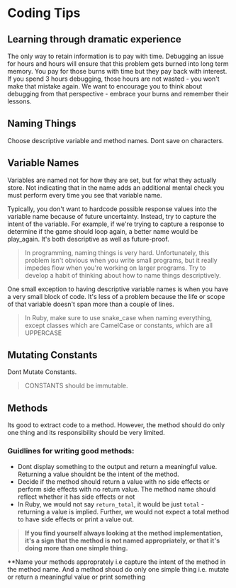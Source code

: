 # Coding Tips

## Learning through dramatic experience

The only way to retain information is to pay with time. Debugging an issue for hours and hours will ensure that this problem gets burned into long term memory. You pay for those burns with time but they pay back with interest. If you spend 3 hours debugging, those hours are not wasted - you won't make that mistake again. We want to encourage you to think about debugging from that perspective - embrace your burns and remember their lessons.

## Naming Things

Choose descriptive variable and method names. Dont save on characters.

## Variable Names

Variables are named not for how they are set, but for what they actually store. Not indicating that in the name adds an additional mental check you must perform every time you see that variable name.

Typically, you don't want to hardcode possible response values into the variable name because of future uncertainty. Instead, try to capture the intent of the variable. For example, if we're trying to capture a response to determine if the game should loop again, a better name would be play_again. It's both descriptive as well as future-proof.

> In programming, naming things is very hard. Unfortunately, this problem isn't obvious when you write small programs, but it really impedes flow when you're working on larger programs. Try to develop a habit of thinking about how to name things descriptively.

One small exception to having descriptive variable names is when you have a very small block of code. It's less of a problem because the life or scope of that variable doesn't span more than a couple of lines.

> In Ruby, make sure to use snake_case when naming everything, except classes which are CamelCase or constants, which are all UPPERCASE

## Mutating Constants

Dont Mutate Constants.

> CONSTANTS should be immutable.

## Methods

Its good to extract code to a method. However, the method should do only one thing and its responsibility should be very limited.

### Guidlines for writing good methods:

- Dont display something to the output and return a meaningful value. Returning a value shouldnt be the intent of the method.
- Decide if the method should return a value with no side effects or perform side effects with no return value. The method name should reflect whether it has side effects or not
- In Ruby, we would not say `return_total`, it would be just `total` - returning a value is implied. Further, we would not expect a total method to have side effects or print a value out.

> **If you find yourself always looking at the method implementation, it's a sign that the method is not named appropriately, or that it's doing more than one simple thing.**

**Name your methods approprately i.e capture the intent of the method in the method name. And a method shoud do only one simple thing i.e. mutate or return a meaningful value or print something